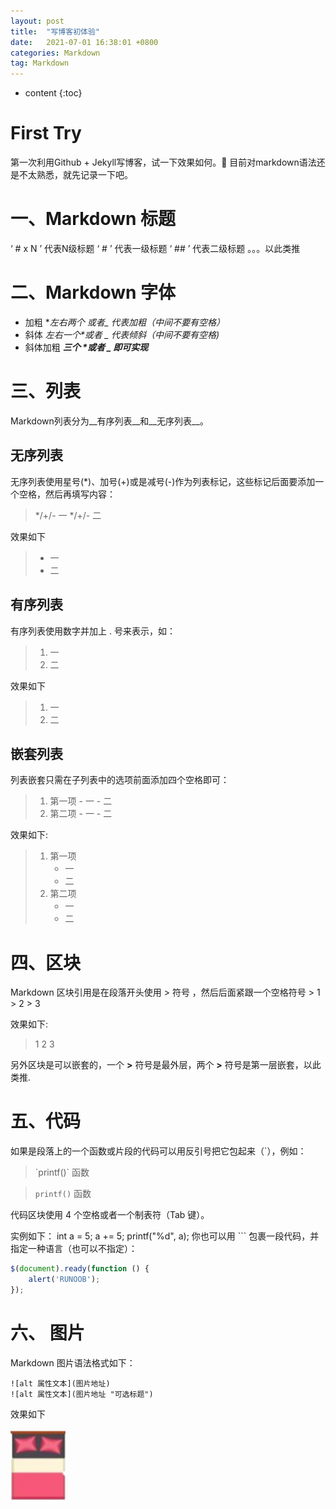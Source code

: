 ```yaml
---
layout: post
title:  "写博客初体验"
date:   2021-07-01 16:38:01 +0800
categories: Markdown
tag: Markdown
---
```


* content
{:toc}


# First Try
第一次利用Github + Jekyll写博客，试一下效果如何。🙂
目前对markdown语法还是不太熟悉，就先记录一下吧。
# 一、Markdown 标题
‘ # x N ’ 代表N级标题
‘ # ’ 代表一级标题
‘ ## ’ 代表二级标题
。。。以此类推
# 二、Markdown 字体
- 加粗
  **左右两个 *或者_ 代表加粗（中间不要有空格）**
- 斜体
  _左右一个*或者 _ 代表倾斜（中间不要有空格)_
- 斜体加粗
  ___三个 *或者 _ 即可实现___ 

# 三、列表
Markdown列表分为__有序列表__和__无序列表__。
## 无序列表
无序列表使用星号(*)、加号(+)或是减号(-)作为列表标记，这些标记后面要添加一个空格，然后再填写内容：
>\*/+/- 一
>\*/+/- 二

效果如下

>* 一
>* 二

## 有序列表
有序列表使用数字并加上 . 号来表示，如：
>1. 一
>2. 二

效果如下

>1. 一
>2. 二

## 嵌套列表
列表嵌套只需在子列表中的选项前面添加四个空格即可：
>1. 第一项
>       \- 一
>       \- 二
>2. 第二项
>       \- 一
>       \- 二

效果如下:

>1. 第一项
>       - 一
>       - 二
>2. 第二项
>       - 一
>       - 二

# 四、区块
Markdown 区块引用是在段落开头使用 > 符号 ，然后后面紧跟一个空格符号
\> 1
\> 2
\> 3

效果如下:

> 1
> 2
> 3

另外区块是可以嵌套的，一个 **>** 符号是最外层，两个 **>** 符号是第一层嵌套，以此类推.

# 五、代码
如果是段落上的一个函数或片段的代码可以用反引号把它包起来（\`），例如：
> <p> `printf()` 函数 <p>

>`printf()` 函数

代码区块使用 4 个空格或者一个制表符（Tab 键）。

实例如下：
	int a = 5;
	a += 5;
	printf("%d", a);
你也可以用 ``` 包裹一段代码，并指定一种语言（也可以不指定）：

```javascript
$(document).ready(function () {
    alert('RUNOOB');
});
```

# 六、 图片
Markdown 图片语法格式如下：

```
![alt 属性文本](图片地址)
![alt 属性文本](图片地址 "可选标题")
```
效果如下

![Test Image](./images/2021-07-01-first-try/BED.png)

